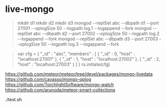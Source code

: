 live-mongo
=============
> mkdir d1
> mkdir d2
> mkdir d3
> mongod --replSet abc --dbpath d1 --port 27001 --oplogSize 50 --logpath log.1 --logappend --fork
> mongod --replSet abc --dbpath d2 --port 27002 --oplogSize 50 --logpath log.2 --logappend --fork
> mongod --replSet abc --dbpath d3 --port 27003 --oplogSize 50 --logpath log.3 --logappend --fork

> var cfg = {
    "_id" : "abc",
    "members" : [
        {
            "_id" : 0,
            "host" : "localhost:27001"
        },
        {
            "_id" : 1,
            "host" : "localhost:27002"
        },
        {
            "_id" : 2,
            "host" : "localhost:27003"
        }
    ]
}
> rs.initiate(cfg)

https://github.com/meteor/meteor/tree/devel/packages/mongo-livedata
https://github.com/cayasso/mongo-oplog
https://github.com/TorchlightSoftware/mongo-watch
https://github.com/arunoda/meteor-smart-collections

./test.sh